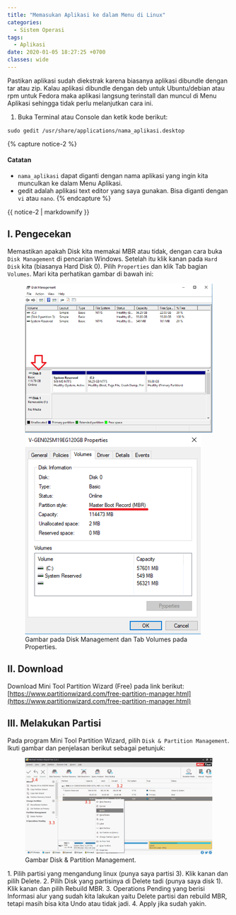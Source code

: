 ```yaml
---
title: "Memasukan Aplikasi ke dalam Menu di Linux"
categories:
  - Sistem Operasi
tags:
  - Aplikasi
date: 2020-01-05 18:27:25 +0700
classes: wide
---
```

Pastikan aplikasi sudah diekstrak karena biasanya aplikasi dibundle dengan tar atau zip. Kalau aplikasi dibundle dengan deb untuk Ubuntu/debian atau rpm untuk Fedora maka aplikasi langsung terinstall dan muncul di Menu Aplikasi sehingga tidak perlu melanjutkan cara ini.
1. Buka Terminal atau Console dan ketik kode berikut:
```
sudo gedit /usr/share/applications/nama_aplikasi.desktop
```
{% capture notice-2 %}
#### Catatan

* `nama_aplikasi` dapat diganti dengan nama aplikasi yang ingin kita munculkan ke dalam Menu Aplikasi.
* gedit adalah aplikasi text editor yang saya gunakan. Bisa diganti dengan `vi` atau `nano`.
{% endcapture %}

<div class="notice">{{ notice-2 | markdownify }}</div>


## I. Pengecekan
Memastikan apakah Disk kita memakai MBR atau tidak, dengan cara buka `Disk Management` di pencarian Windows. Setelah itu klik kanan pada `Hard Disk` kita (biasanya Hard Disk 0). Pilih `Properties` dan klik Tab bagian `Volumes`. Mari kita perhatikan gambar di bawah ini:
<figure class="half">
    <a href="/assets/images/2020/menghapus-linux-dualboot/01-disk_management.png"><img src="/assets/images/2020/menghapus-linux-dualboot/01-disk_management.png"></a>
    <a href="/assets/images/2020/menghapus-linux-dualboot/02-properties.png"><img src="/assets/images/2020/menghapus-linux-dualboot/02-properties.png"></a>
    <figcaption>Gambar pada Disk Management dan Tab Volumes pada Properties.</figcaption>
</figure>

## II. Download
Download Mini Tool Partition Wizard (Free) pada link berikut: [https://www.partitionwizard.com/free-partition-manager.html](https://www.partitionwizard.com/free-partition-manager.html)

## III. Melakukan Partisi
Pada program Mini Tool Partition Wizard, pilih `Disk & Partition Management`. Ikuti gambar dan penjelasan berikut sebagai petunjuk:
<figure>
    <a href="/assets/images/2020/menghapus-linux-dualboot/03-mini_tool_partition.png"><img src="/assets/images/2020/menghapus-linux-dualboot/03-mini_tool_partition.png"></a>
    <figcaption>Gambar Disk & Partition Management.</figcaption>
</figure>
1. Pilih partisi yang mengandung linux (punya saya partisi 3). Klik kanan dan pilih Delete.
2. Pilih Disk yang partisinya di Delete tadi (punya saya disk 1). Klik kanan dan pilih Rebuild MBR.
3. Operations Pending yang berisi Informasi alur yang sudah kita lakukan yaitu Delete partisi dan rebuild MBR, tetapi masih bisa kita Undo atau tidak jadi.
4. Apply jika sudah yakin.